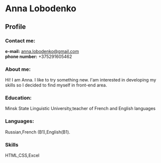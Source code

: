 # Anna Lobodenko 
## Profile  
### Contact me:  
**e-mail:** anna.lobodenko@gmail.com  
**phone number:** +375291605462  
### About me:
Hi! I am Anna. I like to try something new. I'am interested in developing my skills so I decided to find myself in front-end area.
### Education:
Minsk State Linguistic University,teacher of French and English languages
### Languages:
Russian,French (B1),English(B1).
### Skills
HTML,CSS,Excel



 




